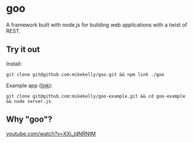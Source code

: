 goo
===

A framework built with node.js for building web applications with a twist of REST.

Try it out
----------

Install:

    git clone git@github.com:mikekelly/goo.git && npm link ./goo

Example app ([link](https://github.com/mikekelly/goo-example)):

    git clone git@github.com:mikekelly/goo-example.git && cd goo-example && node server.js

Why "goo"?
----------
[youtube.com/watch?v=XXi_ldNRNtM](http://www.youtube.com/watch?v=XXi_ldNRNtM)

